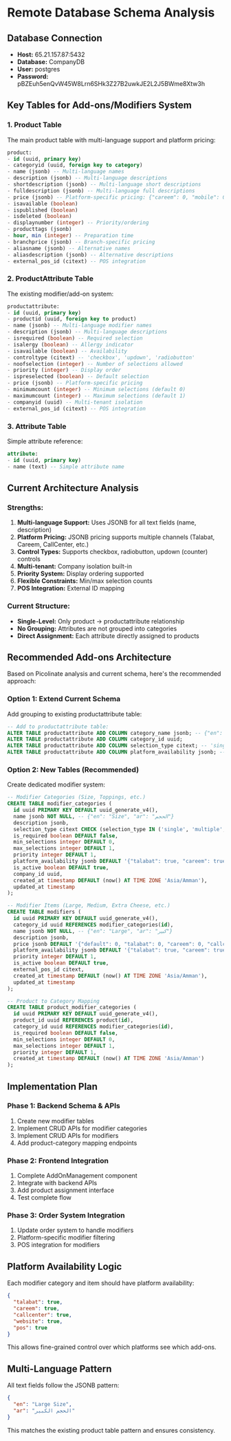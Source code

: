 # Remote Database Schema Analysis

## Database Connection
- **Host:** 65.21.157.87:5432
- **Database:** CompanyDB
- **User:** postgres
- **Password:** pBZEuh5enQvW45W8Lrn6SHk3Z27B2uwkJE2L2J5BWme8Xtw3h

## Key Tables for Add-ons/Modifiers System

### 1. Product Table
The main product table with multi-language support and platform pricing:

```sql
product:
- id (uuid, primary key)
- categoryid (uuid, foreign key to category)
- name (jsonb) -- Multi-language names
- description (jsonb) -- Multi-language descriptions
- shortdescription (jsonb) -- Multi-language short descriptions
- fulldescription (jsonb) -- Multi-language full descriptions
- price (jsonb) -- Platform-specific pricing: {"careem": 0, "mobile": 0, "online": 0, "default": 0, "talabat": 0, "callcenter": 0, "priceTaxPercentage": 0}
- isavailable (boolean)
- ispublished (boolean)
- isdeleted (boolean)
- displaynumber (integer) -- Priority/ordering
- producttags (jsonb)
- hour, min (integer) -- Preparation time
- branchprice (jsonb) -- Branch-specific pricing
- aliasname (jsonb) -- Alternative names
- aliasdescription (jsonb) -- Alternative descriptions
- external_pos_id (citext) -- POS integration
```

### 2. ProductAttribute Table
The existing modifier/add-on system:

```sql
productattribute:
- id (uuid, primary key)
- productid (uuid, foreign key to product)
- name (jsonb) -- Multi-language modifier names
- description (jsonb) -- Multi-language descriptions
- isrequired (boolean) -- Required selection
- isalergy (boolean) -- Allergy indicator
- isavailable (boolean) -- Availability
- controltype (citext) -- 'checkbox', 'updown', 'radiobutton'
- noofselection (integer) -- Number of selections allowed
- priority (integer) -- Display order
- ispreselected (boolean) -- Default selection
- price (jsonb) -- Platform-specific pricing
- minimumcount (integer) -- Minimum selections (default 0)
- maximumcount (integer) -- Maximum selections (default 1)
- companyid (uuid) -- Multi-tenant isolation
- external_pos_id (citext) -- POS integration
```

### 3. Attribute Table
Simple attribute reference:

```sql
attribute:
- id (uuid, primary key)  
- name (text) -- Simple attribute name
```

## Current Architecture Analysis

### Strengths:
1. **Multi-language Support:** Uses JSONB for all text fields (name, description)
2. **Platform Pricing:** JSONB pricing supports multiple channels (Talabat, Careem, CallCenter, etc.)
3. **Control Types:** Supports checkbox, radiobutton, updown (counter) controls
4. **Multi-tenant:** Company isolation built-in
5. **Priority System:** Display ordering supported
6. **Flexible Constraints:** Min/max selection counts
7. **POS Integration:** External ID mapping

### Current Structure:
- **Single-Level:** Only product → productattribute relationship
- **No Grouping:** Attributes are not grouped into categories
- **Direct Assignment:** Each attribute directly assigned to products

## Recommended Add-ons Architecture

Based on Picolinate analysis and current schema, here's the recommended approach:

### Option 1: Extend Current Schema
Add grouping to existing productattribute table:

```sql
-- Add to productattribute table:
ALTER TABLE productattribute ADD COLUMN category_name jsonb; -- {"en": "Size", "ar": "الحجم"}
ALTER TABLE productattribute ADD COLUMN category_id uuid;
ALTER TABLE productattribute ADD COLUMN selection_type citext; -- 'single', 'multiple', 'counter'
ALTER TABLE productattribute ADD COLUMN platform_availability jsonb; -- {"talabat": true, "careem": false, ...}
```

### Option 2: New Tables (Recommended)
Create dedicated modifier system:

```sql
-- Modifier Categories (Size, Toppings, etc.)
CREATE TABLE modifier_categories (
  id uuid PRIMARY KEY DEFAULT uuid_generate_v4(),
  name jsonb NOT NULL, -- {"en": "Size", "ar": "الحجم"}
  description jsonb,
  selection_type citext CHECK (selection_type IN ('single', 'multiple', 'counter')),
  is_required boolean DEFAULT false,
  min_selections integer DEFAULT 0,
  max_selections integer DEFAULT 1,
  priority integer DEFAULT 1,
  platform_availability jsonb DEFAULT '{"talabat": true, "careem": true, "callcenter": true, "website": true}',
  is_active boolean DEFAULT true,
  company_id uuid,
  created_at timestamp DEFAULT (now() AT TIME ZONE 'Asia/Amman'),
  updated_at timestamp
);

-- Modifier Items (Large, Medium, Extra Cheese, etc.)
CREATE TABLE modifiers (
  id uuid PRIMARY KEY DEFAULT uuid_generate_v4(),
  category_id uuid REFERENCES modifier_categories(id),
  name jsonb NOT NULL, -- {"en": "Large", "ar": "كبير"}
  description jsonb,
  price jsonb DEFAULT '{"default": 0, "talabat": 0, "careem": 0, "callcenter": 0, "website": 0}',
  platform_availability jsonb DEFAULT '{"talabat": true, "careem": true, "callcenter": true, "website": true}',
  priority integer DEFAULT 1,
  is_active boolean DEFAULT true,
  external_pos_id citext,
  created_at timestamp DEFAULT (now() AT TIME ZONE 'Asia/Amman'),
  updated_at timestamp
);

-- Product to Category Mapping
CREATE TABLE product_modifier_categories (
  id uuid PRIMARY KEY DEFAULT uuid_generate_v4(),
  product_id uuid REFERENCES product(id),
  category_id uuid REFERENCES modifier_categories(id),
  is_required boolean DEFAULT false,
  min_selections integer DEFAULT 0,
  max_selections integer DEFAULT 1,
  priority integer DEFAULT 1,
  created_at timestamp DEFAULT (now() AT TIME ZONE 'Asia/Amman')
);
```

## Implementation Plan

### Phase 1: Backend Schema & APIs
1. Create new modifier tables
2. Implement CRUD APIs for modifier categories
3. Implement CRUD APIs for modifiers
4. Add product-category mapping endpoints

### Phase 2: Frontend Integration
1. Complete AddOnManagement component
2. Integrate with backend APIs  
3. Add product assignment interface
4. Test complete flow

### Phase 3: Order System Integration
1. Update order system to handle modifiers
2. Platform-specific modifier filtering
3. POS integration for modifiers

## Platform Availability Logic
Each modifier category and item should have platform availability:

```json
{
  "talabat": true,
  "careem": true,
  "callcenter": true,
  "website": true,
  "pos": true
}
```

This allows fine-grained control over which platforms see which add-ons.

## Multi-Language Pattern
All text fields follow the JSONB pattern:

```json
{
  "en": "Large Size",
  "ar": "الحجم الكبير"
}
```

This matches the existing product table pattern and ensures consistency.
